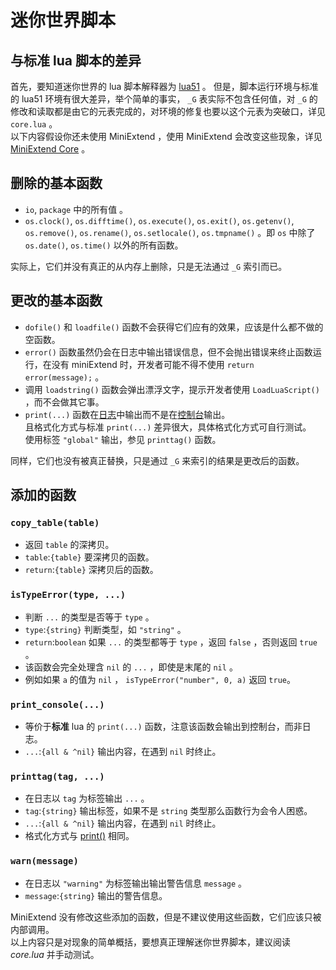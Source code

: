 # 迷你世界脚本

## 与标准 lua 脚本的差异
首先，要知道迷你世界的 lua 脚本解释器为 [lua51](http://www.lua.org/manual/5.1/) 。
但是，脚本运行环境与标准的 lua51 环境有很大差异，举个简单的事实， `_G` 表实际不包含任何值，对 `_G` 的修改和读取都是由它的元表完成的，对环境的修复也要以这个元表为突破口，详见 `core.lua` 。  
以下内容假设你还未使用 MiniExtend ，使用 MiniExtend 会改变这些现象，详见 [MiniExtend Core](./core.html) 。  

## 删除的基本函数
- `io`, `package` 中的所有值 。
- `os.clock()`, `os.difftime()`, `os.execute()`, `os.exit()`, `os.getenv()`, `os.remove()`, `os.rename()`, `os.setlocale()`, `os.tmpname()` 。即 `os` 中除了 `os.date()`, `os.time()` 以外的所有函数。  

实际上，它们并没有真正的从内存上删除，只是无法通过 `_G` 索引而已。  

## 更改的基本函数
- `dofile()` 和 `loadfile()` 函数不会获得它们应有的效果，应该是什么都不做的空函数。
- `error()` 函数虽然仍会在日志中输出错误信息，但不会抛出错误来终止函数运行，在没有 miniExtend 时，开发者可能不得不使用 `return error(message);` 。
- 调用 `loadstring()` 函数会弹出漂浮文字，提示开发者使用 `LoadLuaScript()` ，而不会做其它事。  
- <code id="print">print(...)</code> 函数在<u title="玩法模式下开发者可按右上角的“！”按钮打开日志">日志</u>中输出而不是在<u title="迷你世界是 GUI 软件，正常情况不会显示控制台">控制台</u>输出。  
且格式化方式与标准 `print(...)` 差异很大，具体格式化方式可自行测试。  
使用标签 `"global"` 输出，参见 `printtag()` 函数。  

同样，它们也没有被真正替换，只是通过 `_G` 来索引的结果是更改后的函数。  

## 添加的函数
### `copy_table(table)`
- 返回 `table` 的深拷贝。  
- `table`:`{table}` 要深拷贝的函数。  
- `return`:`{table}` 深拷贝后的函数。  

### `isTypeError(type, ...)`
- 判断 `...` 的类型是否等于 `type` 。  
- `type`:`{string}` 判断类型，如 `"string"` 。  
- `return`:`boolean` 如果 `...` 的类型都等于 `type` ，返回 `false` ，否则返回 `true` 。  
- 该函数会完全处理含 `nil` 的 `...` ，即使是末尾的 `nil` 。  
- 例如如果 `a` 的值为 `nil` ， `isTypeError("number", 0, a)` 返回 `true`。  

### `print_console(...)`
- 等价于**标准** lua 的 `print(...)` 函数，注意该函数会输出到控制台，而非日志。  
- `...`:`{all & ^nil}` 输出内容，在遇到 `nil` 时终止。  

### `printtag(tag, ...)`
- 在日志以 `tag` 为标签输出 `...` 。  
- `tag`:`{string}` 输出标签，如果不是 `string` 类型那么函数行为会令人困惑。  
- `...`:`{all & ^nil}` 输出内容，在遇到 `nil` 时终止。  
- 格式化方式与 [print()](#print) 相同。  

### `warn(message)`
- 在日志以 `"warning"` 为标签输出输出警告信息 `message` 。  
- `message`:`{string}` 输出的警告信息。  

MiniExtend 没有修改这些添加的函数，但是不建议使用这些函数，它们应该只被内部调用。  
以上内容只是对现象的简单概括，要想真正理解迷你世界脚本，建议阅读 *core.lua* 并手动测试。  
